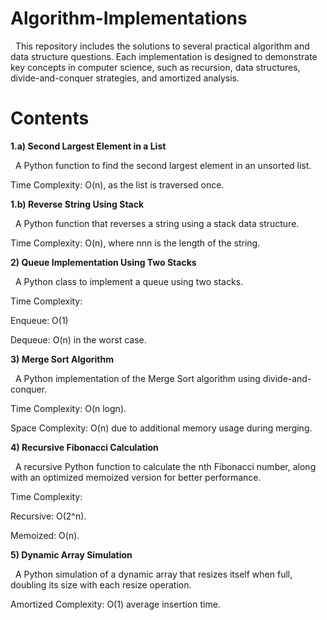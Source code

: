 # Algorithm-Implementations
&nbsp; This repository includes the solutions to several practical algorithm and data structure questions. Each implementation is designed to demonstrate key concepts in computer science, such as recursion, data structures, divide-and-conquer strategies, and amortized analysis.

# Contents

**1.a) Second Largest Element in a List** 

&nbsp; A Python function to find the second largest element in an unsorted list.

  
Time Complexity: O(n), as the list is traversed once.


**1.b) Reverse String Using Stack** 

&nbsp; A Python function that reverses a string using a stack data structure.
  
Time Complexity: O(n), where nnn is the length of the string.


**2) Queue Implementation Using Two Stacks**

&nbsp; A Python class to implement a queue using two stacks.
  
Time Complexity:

Enqueue: O(1)

Dequeue: O(n) in the worst case.


**3) Merge Sort Algorithm**

&nbsp; A Python implementation of the Merge Sort algorithm using divide-and-conquer.
  
Time Complexity: O(n log⁡n).

Space Complexity: O(n) due to additional memory usage during merging.


**4) Recursive Fibonacci Calculation**

&nbsp; A recursive Python function to calculate the nth Fibonacci number, along with an optimized memoized version for better performance.
  
Time Complexity:

Recursive: O(2^n).

Memoized: O(n).


**5) Dynamic Array Simulation**

&nbsp; A Python simulation of a dynamic array that resizes itself when full, doubling its size with each resize operation.
  
Amortized Complexity: O(1) average insertion time.

